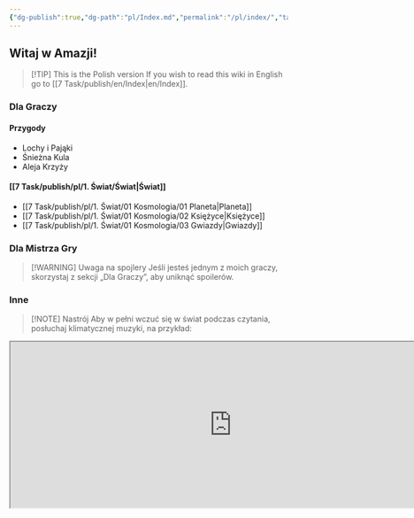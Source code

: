 ```yaml
---
{"dg-publish":true,"dg-path":"pl/Index.md","permalink":"/pl/index/","tags":["gardenEntry"],"created":"2025-02-11T15:55:33.967+01:00","updated":"2025-02-28T13:35:16.618+01:00"}
---
```



## Witaj w Amazji!
> [!TIP] This is the Polish version
> If you wish to read this wiki in English go to [[7 Task/publish/en/Index\|en/Index]].

### Dla Graczy
#### Przygody
- Lochy i Pająki
- Śnieżna Kula
- Aleja Krzyży

#### [[7 Task/publish/pl/1. Świat/Świat\|Świat]]
- [[7 Task/publish/pl/1. Świat/01 Kosmologia/01 Planeta\|Planeta]]
- [[7 Task/publish/pl/1. Świat/01 Kosmologia/02 Księżyce\|Księżyce]]
- [[7 Task/publish/pl/1. Świat/01 Kosmologia/03 Gwiazdy\|Gwiazdy]]

### Dla Mistrza Gry
> [!WARNING] Uwaga na spojlery
> Jeśli jesteś jednym z moich graczy, skorzystaj z sekcji „Dla Graczy”, aby uniknąć spoilerów.

### Inne
> [!NOTE] Nastrój
> Aby w pełni wczuć się w świat podczas czytania, posłuchaj klimatycznej muzyki, na przykład:
<iframe src="https://embed.tidal.com/albums/52661671" width="800" height="300" allow="encrypted-media" sandbox="allow-same-origin allow-scripts allow-forms allow-popups" title="TIDAL Embed Player" />
